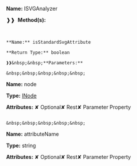 **Name:** ISVGAnalyzer

❱❱&nbsp;&nbsp;**Method(s):**

&nbsp;&nbsp;&nbsp;&nbsp;&nbsp;
```
**Name:** isStandardSvgAttribute

**Return Type:** boolean

❱❱&nbsp;&nbsp;**Parameters:**

&nbsp;&nbsp;&nbsp;&nbsp;&nbsp;
```
**Name:** node

**Type:** [INode](https://gitbook-18.gitbook.io/au//runtime/dom/interfaces/inode)

**Attributes:** ✘ Optional✘ Rest✘ Parameter Property

```

&nbsp;&nbsp;&nbsp;&nbsp;&nbsp;
```
**Name:** attributeName

**Type:** string

**Attributes:** ✘ Optional✘ Rest✘ Parameter Property

```

```

